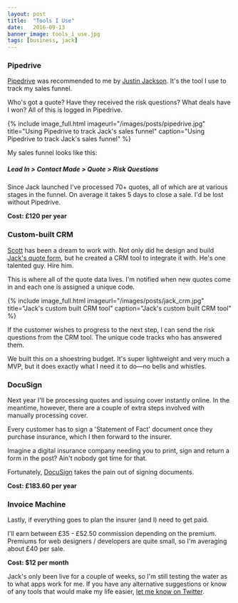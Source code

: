 ```yaml
---
layout: post
title:  "Tools I Use"
date:   2016-09-13
banner_image: tools_i_use.jpg
tags: [business, jack]
---
```


### Pipedrive

<a href="https://www.pipedrive.com/">Pipedrive</a> was recommended to me by <a href="https://justinjackson.ca/">Justin Jackson</a>. It's the tool I use to track my sales funnel.

Who's got a quote? Have they received the risk questions? What deals have I won? All of this is logged in Pipedrive.

{% include image_full.html imageurl="/images/posts/pipedrive.jpg" title="Using Pipedrive to track Jack's sales funnel" caption="Using Pipedrive to track Jack's sales funnel" %}

My sales funnel looks like this:

##### Lead In > Contact Made > Quote > Risk Questions

Since Jack launched I've processed 70+ quotes, all of which are at various stages in the funnel. On average it takes 5 days to close a sale. I'd be lost without Pipedrive.

<strong>Cost: £120 per year</strong>

### Custom-built CRM

<a href="http://scottriley.im/">Scott</a> has been a dream to work with. Not only did he design and build <a href="http://withjack.co.uk/quote">Jack's quote form</a>, but he created a CRM tool to integrate it with. He's one talented guy. Hire him.

This is where all of the quote data lives. I'm notified when new quotes come in and each one is assigned a unique code.

{% include image_full.html imageurl="/images/posts/jack_crm.jpg" title="Jack's custom built CRM tool" caption="Jack's custom built CRM tool" %}

If the customer wishes to progress to the next step, I can send the risk questions from the CRM tool. The unique code tracks who has answered them.

We built this on a shoestring budget. It's super lightweight and very much a MVP, but it does exactly what I need it to do—no bells and whistles.

### DocuSign

Next year I'll be processing quotes and issuing cover instantly online. In the meantime, however, there are a couple of extra steps involved with manually processing cover.

Every customer has to sign a 'Statement of Fact' document once they purchase insurance, which I then forward to the insurer.

Imagine a digital insurance company needing you to print, sign and return a form in the post? Ain't nobody got time for that.

Fortunately, <a href="docusign.com">DocuSign</a> takes the pain out of signing documents.

<strong>Cost: £183.60 per year</strong>

### Invoice Machine

Lastly, if everything goes to plan the insurer (and I) need to get paid. 

I'll earn between £35 - £52.50 commission depending on the premium. Premiums for web designers / developers are quite small, so I'm averaging about £40 per sale.

<strong>Cost: $12 per month</strong>

Jack's only been live for a couple of weeks, so I'm still testing the water as to what apps work for me. If you have any alternative suggestions or know of any tools that would make my life easier, <a href="http://twitter.com/iamashley">let me know on Twitter</a>.